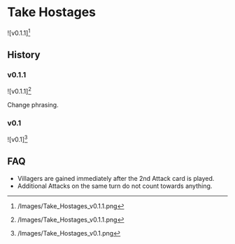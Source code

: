 # Take Hostages

![v0.1.1][^2]

## History

### v0.1.1

![v0.1.1][^2]

Change phrasing.

### v0.1

![v0.1][^1]


## FAQ

- Villagers are gained immediately after the 2nd Attack card is played.
- Additional Attacks on the same turn do not count towards anything.

[^1]: /Images/Take_Hostages_v0.1.png
[^2]: /Images/Take_Hostages_v0.1.1.png